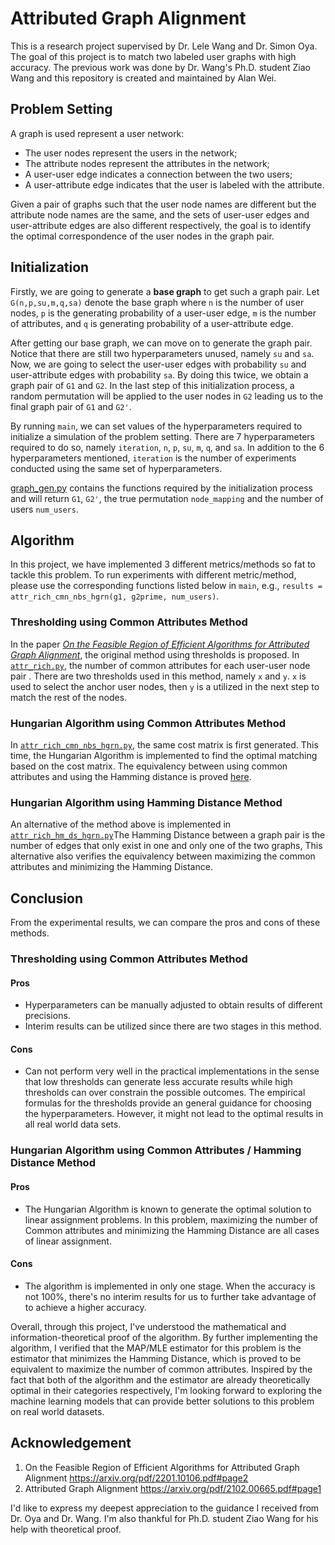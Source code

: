 # Attributed Graph Alignment
This is a research project supervised by Dr. Lele Wang and Dr. Simon Oya. 
The goal of this project is to match two labeled user graphs with high accuracy. 
The previous work was done by Dr. Wang's Ph.D. student Ziao Wang and this repository is created and maintained 
by Alan Wei. 

## Problem Setting
A graph is used represent a user network:

- The user nodes represent the users in the network;
- The attribute nodes represent the attributes in the network;
- A user-user edge indicates a connection between the two users;
- A user-attribute edge indicates that the user is labeled with the attribute.

Given a pair of graphs such that the user node names are different but the attribute node names are the same, and the 
sets of user-user edges and user-attribute edges are also different respectively, the goal is to identify the optimal 
correspondence of the user nodes in the graph pair.

## Initialization

Firstly, we are going to generate a **base graph** to get such a graph pair. Let `G(n,p,su,m,q,sa)` denote the base graph 
where `n` is the number of user nodes, `p` is the generating probability of a user-user edge, `m` is the number of 
attributes, and `q` is generating probability of a user-attribute edge. 

After getting our base graph, we can move on to generate the graph pair. Notice that there are still two hyperparameters
 unused, namely `su` and `sa`. Now, we are going to select the user-user edges with probability `su` and user-attribute 
edges with probability `sa`. By doing this twice, we obtain a graph pair of `G1` and `G2`. In the last step of this 
initialization process, a random permutation will be applied to the user nodes in `G2` leading us to the final graph 
pair of `G1` and `G2'`.

By running `main`, we can set values of the hyperparameters required to initialize a simulation of the problem 
setting. There are 7 hyperparameters required to do so, namely `iteration`, `n`, `p`, `su`, `m`, `q`, and `sa`. In 
addition to the 6 hyperparameters mentioned, `iteration` is the number of experiments conducted using the same set of 
hyperparameters.

[graph_gen.py](graph_gen.py) contains the functions required by the initialization process and will return `G1`, `G2'`, 
the true permutation `node_mapping` and the number of users `num_users`.

## Algorithm
In this project, we have implemented 3 different metrics/methods so fat to tackle this problem. To run experiments with 
different metric/method, please use the corresponding functions listed below in `main`, e.g., 
`results = attr_rich_cmn_nbs_hgrn(g1, g2prime, num_users)`.

### Thresholding using Common Attributes Method

In the paper [*On the Feasible Region of Efficient Algorithms for
Attributed Graph Alignment*](https://arxiv.org/pdf/2201.10106.pdf#page2), the original method using thresholds is proposed. 
In [`attr_rich.py`](attr_rich.py), the number of common attributes for each user-user node pair . There are two thresholds used in this method, 
namely `x` and `y`. `x` is used to select the anchor user nodes, then `y` is a utilized in the next step to match the 
rest of the nodes.

### Hungarian Algorithm using Common Attributes Method

In [`attr_rich_cmn_nbs_hgrn.py`](attr_rich_cmn_nbs_hgrn.py), the same cost matrix is first generated. This time, the Hungarian Algorithm is 
implemented to find the optimal matching based on the cost matrix. The equivalency between using common attributes and 
using the Hamming distance is proved [here](https://htmlpreview.github.io/?Proof-of-Equivalency.html).

### Hungarian Algorithm using Hamming Distance Method

An alternative of the method above is implemented in [`attr_rich_hm_ds_hgrn.py`](attr_rich_hm_ds_hgrn.py)The Hamming 
Distance between a graph pair is the number of edges that only exist in one and only one of the two graphs,
This alternative also verifies the equivalency between maximizing the common attributes and minimizing the Hamming 
Distance.

## Conclusion

From the experimental results, we can compare the pros and cons of these methods.

### Thresholding using Common Attributes Method

#### Pros

- Hyperparameters can be manually adjusted to obtain results of different precisions.
- Interim results can be utilized since there are two stages in this method.
#### Cons

- Can not perform very well in the practical implementations in the sense that low thresholds can generate less accurate
 results while high thresholds can over constrain the possible outcomes. The empirical formulas for the thresholds 
provide an general guidance for choosing the hyperparameters. However, it might not lead to the optimal results in all 
real world data sets.

### Hungarian Algorithm using Common Attributes / Hamming Distance Method

#### Pros

- The Hungarian Algorithm is known to generate the optimal solution to linear assignment problems. In this problem, 
maximizing the number of Common attributes and minimizing the Hamming Distance are all cases of linear assignment. 

#### Cons

- The algorithm is implemented in only one stage. When the accuracy is not 100%, there's no interim results for us to 
further take advantage of to achieve a higher accuracy.

Overall, through this project, I've understood the mathematical and information-theoretical proof of the algorithm. By 
further implementing the algorithm, I verified that the MAP/MLE estimator for this problem is the estimator that 
minimizes the Hamming Distance, which is proved to be equivalent to maximize the number of common attributes. Inspired 
by the fact that both of the algorithm and the estimator are already theoretically optimal in their categories 
respectively, I'm looking forward to exploring the machine learning models that can provide better solutions to this 
problem on real world datasets.

## Acknowledgement

1. On the Feasible Region of Efficient Algorithms for
Attributed Graph Alignment
https://arxiv.org/pdf/2201.10106.pdf#page2
2. Attributed Graph Alignment
https://arxiv.org/pdf/2102.00665.pdf#page1

I'd like to express my deepest appreciation to the guidance I received from Dr. Oya and Dr. Wang. I'm also thankful for 
Ph.D. student Ziao Wang for his help with theoretical proof.
